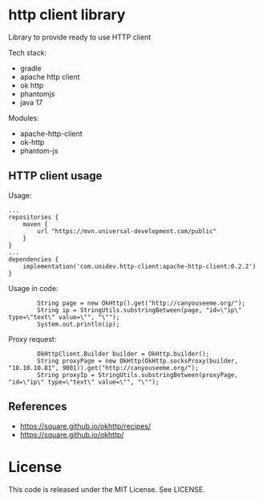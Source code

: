 # http client library

Library to provide ready to use HTTP client 

Tech stack:
 * gradle
 * apache http client
 * ok http
 * phantomjs
 * java 17

Modules:
 * apache-http-client
 * ok-http
 * phantom-js

## HTTP client usage

Usage:
```
...
repositories {
    maven {
        url "https://mvn.universal-development.com/public" 
    }
}
...
dependencies {
	implementation('com.unidev.http-client:apache-http-client:0.2.2')
}

```
Usage in code:
```
        String page = new OkHttp().get("http://canyouseeme.org/");
        String ip = StringUtils.substringBetween(page, "id=\"ip\" type=\"text\" value=\"", "\"");
        System.out.println(ip);
```

Proxy request:
```
        OkHttpClient.Builder builder = OkHttp.builder();
        String proxyPage = new OkHttp(OkHttp.socksProxy(builder, "10.10.10.81", 9001)).get("http://canyouseeme.org/");
        String proxyIp = StringUtils.substringBetween(proxyPage, "id=\"ip\" type=\"text\" value=\"", "\"");
```

## References
* https://square.github.io/okhttp/recipes/
* https://square.github.io/okhttp/


# License

This code is released under the MIT License. See LICENSE.
